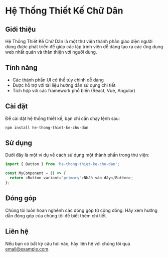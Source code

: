 # Hệ Thống Thiết Kế Chữ Dân

## Giới thiệu
Hệ Thống Thiết Kế Chữ Dân là một thư viện thành phần giao diện người dùng được phát triển để giúp các lập trình viên dễ dàng tạo ra các ứng dụng web nhất quán và thân thiện với người dùng.

## Tính năng
- Các thành phần UI có thể tùy chỉnh dễ dàng
- Được hỗ trợ với tài liệu hướng dẫn sử dụng chi tiết
- Tích hợp với các framework phổ biến (React, Vue, Angular)

## Cài đặt
Để cài đặt hệ thống thiết kế, bạn chỉ cần chạy lệnh sau:
```
npm install he-thong-thiet-ke-chu-dan
```

## Sử dụng
Dưới đây là một ví dụ về cách sử dụng một thành phần trong thư viện:
```javascript
import { Button } from 'he-thong-thiet-ke-chu-dan';

const MyComponent = () => {
  return <Button variant="primary">Nhấn vào đây</Button>;
};
```

## Đóng góp
Chúng tôi luôn hoan nghênh các đóng góp từ cộng đồng. Hãy xem hướng dẫn đóng góp của chúng tôi để biết thêm chi tiết.

## Liên hệ
Nếu bạn có bất kỳ câu hỏi nào, hãy liên hệ với chúng tôi qua [email@example.com](mailto:email@example.com).